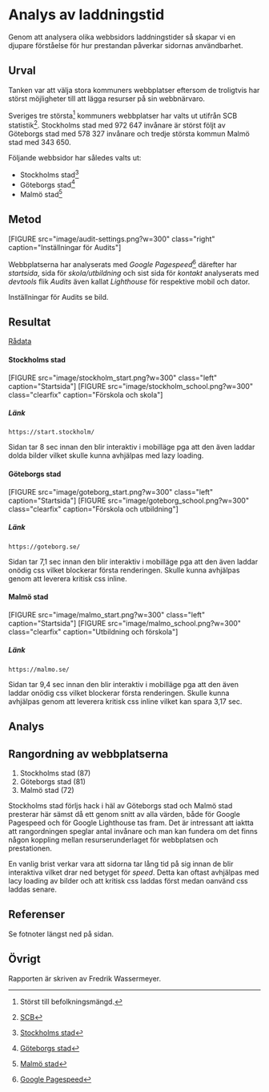Analys av laddningstid
=======================

Genom att analysera olika webbsidors laddningstider så skapar vi en djupare förståelse för hur prestandan påverkar sidornas användbarhet.

Urval
-----------------------
Tanken var att välja stora kommuners webbplatser eftersom de troligtvis har störst möjligheter till att lägga resurser på sin webbnärvaro.

Sveriges tre största[^1] kommuners webbplatser har valts ut utifrån SCB statistik[^6]. Stockholms stad med 972 647 invånare är störst följt av Göteborgs stad med 578 327 invånare och tredje största kommun Malmö stad med 343 650. 

Följande webbsidor har således valts ut:

+ Stockholms stad[^2]
+ Göteborgs stad[^3]
+ Malmö stad[^4]

Metod
-----------------------

[FIGURE src="image/audit-settings.png?w=300" class="right" caption="Inställningar för Audits"]

Webbplatserna har analyserats med *Google Pagespeed*[^5] därefter har *startsida*, sida för *skola/utbildning* och sist sida för *kontakt* analyserats med *devtools* flik *Audits* även kallat *Lighthouse* för respektive mobil och dator.

Inställningar för Audits se bild.






Resultat
-----------------------
[Rådata](https://docs.google.com/spreadsheets/d/1pe8Lwa6KqbcpkRm1UJ0W2vOFjzQSYTQe5lpAdUX5kjY/edit?usp=sharing    "Rådata")


#### Stockholms stad

[FIGURE src="image/stockholm_start.png?w=300" class="left" caption="Startsida"]
[FIGURE src="image/stockholm_school.png?w=300" class="clearfix" caption="Förskola och skola"]

##### Länk
    https://start.stockholm/

Sidan tar 8 sec innan den blir interaktiv i mobilläge pga att den även laddar dolda bilder vilket skulle kunna avhjälpas med lazy loading.

#### Göteborgs stad

[FIGURE src="image/goteborg_start.png?w=300" class="left" caption="Startsida"]
[FIGURE src="image/goteborg_school.png?w=300" class="clearfix" caption="Förskola och utbildning"]

##### Länk
    https://goteborg.se/

Sidan tar 7,1 sec innan den blir interaktiv i mobilläge pga att den även laddar onödig css vilket blockerar första renderingen. Skulle kunna avhjälpas genom att leverera kritisk css inline.

#### Malmö stad

[FIGURE src="image/malmo_start.png?w=300" class="left" caption="Startsida"]
[FIGURE src="image/malmo_school.png?w=300" class="clearfix" caption="Utbildning och förskola"]

##### Länk
    https://malmo.se/

Sidan tar 9,4 sec innan den blir interaktiv i mobilläge pga att den även laddar onödig css vilket blockerar första renderingen. Skulle kunna avhjälpas genom att leverera kritisk css inline vilket kan spara 3,17 sec.

Analys
-----------------------


Rangordning av webbplatserna
---------------------------
1. Stockholms stad (87)
2. Göteborgs stad (81)
3. Malmö stad (72)

Stockholms stad förljs hack i häl av Göteborgs stad och Malmö stad presterar här sämst då ett genom snitt av alla värden, både för Google Pagespeed och för Google Lighthouse tas fram. Det är intressant att iaktta att rangordningen speglar antal invånare och man kan fundera om det finns någon koppling mellan resurserunderlaget för webbplatsen och prestationen.

En vanlig brist verkar vara att sidorna tar lång tid på sig innan de blir interaktiva vilket drar ned betyget för *speed*. Detta kan oftast avhjälpas med lacy loading av bilder och att kritisk css laddas först medan oanvänd css laddas senare.

Referenser
-----------------------

[^1]: Störst till befolkningsmängd.

[^2]: [Stockholms stad](https://start.stockholm/ "Stockholms stad")

[^3]: [Göteborgs stad](https://goteborg.se/ "Göteborgs stad")

[^4]: [Malmö stad](https://malmo.se/ "Malmö stad")

[^5]: [Google Pagespeed](https://developers.google.com/speed/pagespeed/insights/ "Google Pagespeed")

[^6]: [SCB](https://www.scb.se/hitta-statistik/statistik-efter-amne/befolkning/befolkningens-sammansattning/befolkningsstatistik/pong/tabell-och-diagram/kvartals--och-halvarsstatistik--kommun-lan-och-riket/kvartal-13-2019/)

Se fotnoter längst ned på sidan.

Övrigt
-----------------------

Rapporten är skriven av Fredrik Wassermeyer.
